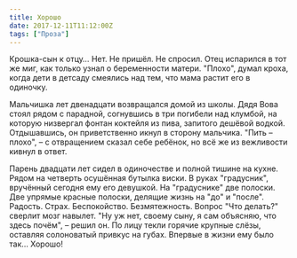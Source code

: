 ```yaml
---
title: Хорошо
date: 2017-12-11T11:12:00Z
tags: ["Проза"]
---
```


Крошка-сын к отцу… Нет. Не пришёл. Не спросил. Отец испарился в тот же миг, как только узнал о беременности матери. "Плохо", думал кроха, когда дети в детсаду смеялись над тем, что мама растит его в одиночку.


Мальчишка лет двенадцати возвращался домой из школы. Дядя Вова стоял рядом с парадной, согнувшись в три погибели над клумбой, на которую низвергал фонтан коктейля из пива, запитого дешёвой водкой. Отдышавшись, он приветственно икнул в сторону мальчика. "Пить – плохо", – с отвращением сказал себе ребёнок, но всё же из вежливости кивнул в ответ.

Парень двадцати лет сидел в одиночестве и полной тишине на кухне. Рядом на четверть осушённая бутылка виски. В руках "градусник", вручённый сегодня ему его девушкой. На "градуснике" две полоски. Две упрямые красные полоски, делящие жизнь на "до" и "после". Радость. Страх. Беспокойство. Безмятежность. Вопрос "Что делать?" сверлит мозг навылет. "Ну уж нет, своему сыну, я сам объясняю, что здесь почём", – решил он. По лицу текли горячие крупные слёзы, оставляя солоноватый привкус на губах. Впервые в жизни ему было так… Хорошо!  
